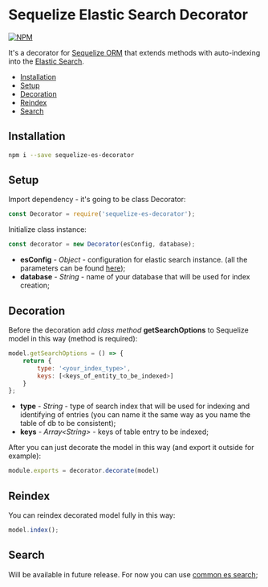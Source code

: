 # Sequelize Elastic Search Decorator

[![NPM](https://nodei.co/npm/sequelize-es-decorator.png)](https://nodei.co/npm/sequelize-es-decorator/)

It's a decorator for [Sequelize ORM](https://www.npmjs.com/package/sequelize) that extends methods with auto-indexing into the [Elastic Search](https://www.npmjs.com/package/elasticsearch).

- [Installation](#installation)
- [Setup](#setup)
- [Decoration](#decoration)
- [Reindex](#reindex)
- [Search](#search)

## Installation

```bash
npm i --save sequelize-es-decorator
```

## Setup

Import dependency - it's going to be class Decorator:

``` javascript
const Decorator = require('sequelize-es-decorator');
```

Initialize class instance:

``` javascript
const decorator = new Decorator(esConfig, database);
```

* **esConfig** - _Object_ - configuration for elastic search instance. (all the parameters can be found [here](https://www.elastic.co/guide/en/elasticsearch/client/javascript-api/current/configuration.html));
* **database** - _String_ - name of your database that will be used for index creation;

## Decoration

Before the decoration add _class method_ **getSearchOptions** to Sequelize model in this way (method is required):

``` javascript
model.getSearchOptions = () => {
    return {
        type: '<your_index_type>',
        keys: [<keys_of_entity_to_be_indexed>]
    }
};
```

* **type** - _String_ - type of search index that will be used for indexing and identifying of entries (you can name it the same way as you name the table of db to be consistent);
* **keys** - _Array\<String\>_ - keys of table entry to be indexed;

After you can just decorate the model in this way (and export it outside for example):

``` javascript
module.exports = decorator.decorate(model)
```

## Reindex

You can reindex decorated model fully in this way:

``` javascript
model.index();
```

## Search

Will be available in future release. For now you can use [common es search](https://www.elastic.co/guide/en/elasticsearch/client/javascript-api/current/api-reference.html#api-search);